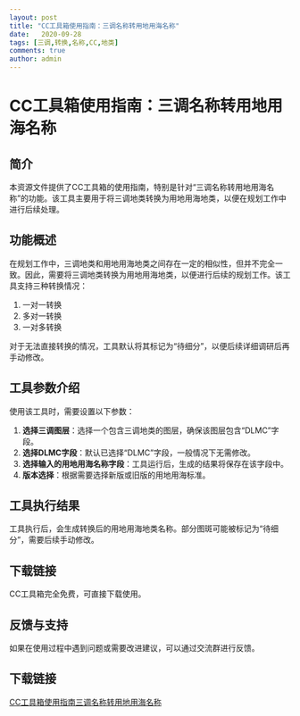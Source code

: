 ```yaml
---
layout: post
title: "CC工具箱使用指南：三调名称转用地用海名称"
date:   2020-09-28
tags: [三调,转换,名称,CC,地类]
comments: true
author: admin
---
```

# CC工具箱使用指南：三调名称转用地用海名称

## 简介
本资源文件提供了CC工具箱的使用指南，特别是针对“三调名称转用地用海名称”的功能。该工具主要用于将三调地类转换为用地用海地类，以便在规划工作中进行后续处理。

## 功能概述
在规划工作中，三调地类和用地用海地类之间存在一定的相似性，但并不完全一致。因此，需要将三调地类转换为用地用海地类，以便进行后续的规划工作。该工具支持三种转换情况：
1. 一对一转换
2. 多对一转换
3. 一对多转换

对于无法直接转换的情况，工具默认将其标记为“待细分”，以便后续详细调研后再手动修改。

## 工具参数介绍
使用该工具时，需要设置以下参数：
1. **选择三调图层**：选择一个包含三调地类的图层，确保该图层包含“DLMC”字段。
2. **选择DLMC字段**：默认已选择“DLMC”字段，一般情况下无需修改。
3. **选择输入的用地用海名称字段**：工具运行后，生成的结果将保存在该字段中。
4. **版本选择**：根据需要选择新版或旧版的用地用海标准。

## 工具执行结果
工具执行后，会生成转换后的用地用海地类名称。部分图斑可能被标记为“待细分”，需要后续手动修改。

## 下载链接
CC工具箱完全免费，可直接下载使用。

## 反馈与支持
如果在使用过程中遇到问题或需要改进建议，可以通过交流群进行反馈。

## 下载链接

[CC工具箱使用指南三调名称转用地用海名称](https://pan.quark.cn/s/c231e193d45f)